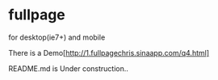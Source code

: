 fullpage
========

for desktop(ie7+) and mobile

There is a Demo[http://1.fullpagechris.sinaapp.com/q4.html]

README.md is Under construction..
